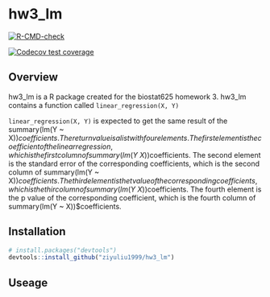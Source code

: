 # hw3_lm

<!-- badges: start -->
[![R-CMD-check](https://github.com/ziyuliu1999/hw3_lm/actions/workflows/R-CMD-check.yaml/badge.svg)](https://github.com/ziyuliu1999/hw3_lm/actions/workflows/R-CMD-check.yaml)
<!-- badges: end -->

<!-- badges: start -->
  [![Codecov test coverage](https://codecov.io/gh/ziyuliu1999/hw3_lm/branch/main/graph/badge.svg)](https://app.codecov.io/gh/ziyuliu1999/hw3_lm?branch=main)
  <!-- badges: end -->


## Overview

hw3_lm is a R package created for the biostat625 homework 3. hw3_lm contains a function called `linear_regression(X, Y)`


`linear_regression(X, Y)` is expected to get the same result of the summary(lm(Y ~ X))$coefficients. The return value is a list with four elements. The first element is the coefficient of the linear regression, which is the first column of summary(lm(Y ~ X))$coefficients. The second element is the standard error of the corresponding coefficients, which is the second column of summary(lm(Y ~ X))$coefficients. The third element is the t value of the corresponding coefficients, which is the thir column of summary(lm(Y ~ X))$coefficients. The fourth element is the p value of the corresponding coefficient, which is the fourth column of summary(lm(Y ~ X))$coefficients.

## Installation

``` r
# install.packages("devtools")
devtools::install_github("ziyuliu1999/hw3_lm")
```

## Useage

